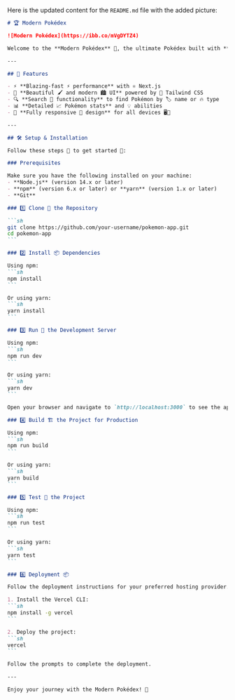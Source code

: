 Here is the updated content for the `README.md` file with the added picture:

````markdown name=README.md
# 🏆 Modern Pokédex

![Modern Pokédex](https://ibb.co/mVgDYTZ4)

Welcome to the **Modern Pokédex** 📖, the ultimate Pokédex built with **⚛️ Next.js, 🎨 Tailwind CSS, and ✍️ TypeScript**! Gotta catch 'em all! 🎉

---

## 🚀 Features

- ⚡ **Blazing-fast ⚡ performance** with ⚛️ Next.js
- 🎨 **Beautiful 🖌️ and modern 🏙️ UI** powered by 🎨 Tailwind CSS
- 🔍 **Search 🔎 functionality** to find Pokémon by 🏷️ name or 🔥 type
- 📊 **Detailed 📈 Pokémon stats** and 💡 abilities
- 📱 **Fully responsive 📲 design** for all devices 🖥️📱

---

## 🛠️ Setup & Installation

Follow these steps 📝 to get started 🚀:

### Prerequisites

Make sure you have the following installed on your machine:
- **Node.js** (version 14.x or later)
- **npm** (version 6.x or later) or **yarn** (version 1.x or later)
- **Git**

### 1️⃣ Clone 📂 the Repository

```sh
git clone https://github.com/your-username/pokemon-app.git
cd pokemon-app
```

### 2️⃣ Install 📦 Dependencies

Using npm:
```sh
npm install
```

Or using yarn:
```sh
yarn install
```

### 3️⃣ Run 🚀 the Development Server

Using npm:
```sh
npm run dev
```

Or using yarn:
```sh
yarn dev
```

Open your browser and navigate to `http://localhost:3000` to see the application in action.

### 4️⃣ Build 🏗️ the Project for Production

Using npm:
```sh
npm run build
```

Or using yarn:
```sh
yarn build
```

### 5️⃣ Test 🧪 the Project

Using npm:
```sh
npm run test
```

Or using yarn:
```sh
yarn test
```

### 6️⃣ Deployment 📦

Follow the deployment instructions for your preferred hosting provider. For example, to deploy on **Vercel**:

1. Install the Vercel CLI:
```sh
npm install -g vercel
```

2. Deploy the project:
```sh
vercel
```

Follow the prompts to complete the deployment.

---

Enjoy your journey with the Modern Pokédex! 🎉
````

